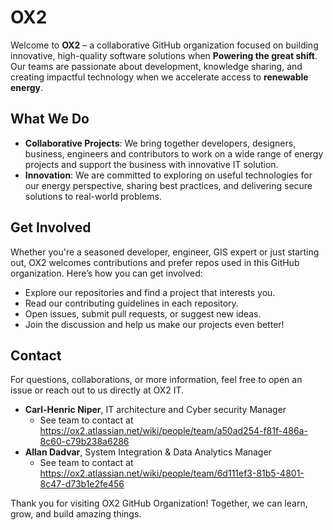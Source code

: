 # OX2

Welcome to **OX2** – a collaborative GitHub organization focused on building innovative, high-quality software solutions when **Powering the great shift**. Our teams are passionate about development, knowledge sharing, and creating impactful technology when we accelerate access to **renewable energy**.

## What We Do

- **Collaborative Projects**: We bring together developers, designers, business, engineers and contributors to work on a wide range of energy projects and support the business with innovative IT solution.
- **Innovation**: We are committed to exploring on useful technologies for our energy perspective, sharing best practices, and delivering secure solutions to real-world problems.

## Get Involved

Whether you're a seasoned developer, engineer, GIS expert or just starting out, OX2 welcomes contributions and prefer repos used in this GitHub organization. Here’s how you can get involved:

- Explore our repositories and find a project that interests you.
- Read our contributing guidelines in each repository.
- Open issues, submit pull requests, or suggest new ideas.
- Join the discussion and help us make our projects even better!

## Contact

For questions, collaborations, or more information, feel free to open an issue or reach out to us directly at OX2 IT.

- **Carl-Henric Niper**, IT architecture and Cyber security Manager
    - See team to contact at https://ox2.atlassian.net/wiki/people/team/a50ad254-f81f-486a-8c60-c79b238a6286
- **Allan Dadvar**, System Integration & Data Analytics Manager
    - See team to contact at https://ox2.atlassian.net/wiki/people/team/6d111ef3-81b5-4801-8c47-d73b1e2fe456


Thank you for visiting OX2 GitHub Organization! Together, we can learn, grow, and build amazing things.
